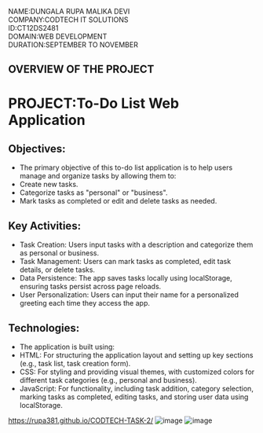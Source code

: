 NAME:DUNGALA RUPA MALIKA DEVI  
COMPANY:CODTECH IT SOLUTIONS  
ID:CT12DS2481  
DOMAIN:WEB DEVELOPMENT  
DURATION:SEPTEMBER TO NOVEMBER  

## OVERVIEW OF THE PROJECT
# PROJECT:To-Do List Web Application  

## Objectives:
* The primary objective of this to-do list application is to help users manage and organize tasks by allowing them to:
* Create new tasks.  
* Categorize tasks as "personal" or "business".   
* Mark tasks as completed or edit and delete tasks as needed.  

##  Key Activities:
* Task Creation: Users input tasks with a description and categorize them as personal or business.  
* Task Management: Users can mark tasks as completed, edit task details, or delete tasks.  
* Data Persistence: The app saves tasks locally using localStorage, ensuring tasks persist across page reloads.  
* User Personalization: Users can input their name for a personalized greeting each time they access the app.  

## Technologies:  
* The application is built using:  
* HTML: For structuring the application layout and setting up key sections (e.g., task list, task creation form).  
* CSS: For styling and providing visual themes, with customized colors for different task categories (e.g., personal and business).  
* JavaScript: For functionality, including task addition, category selection, marking tasks as completed, editing tasks, and storing user data using localStorage.  


https://rupa381.github.io/CODTECH-TASK-2/
![image](https://github.com/user-attachments/assets/5a148a33-7a49-4bd6-910d-e91ece53d9e2)
![image](https://github.com/user-attachments/assets/619f54db-a7fc-4fa3-8609-4a94d36f353f)
